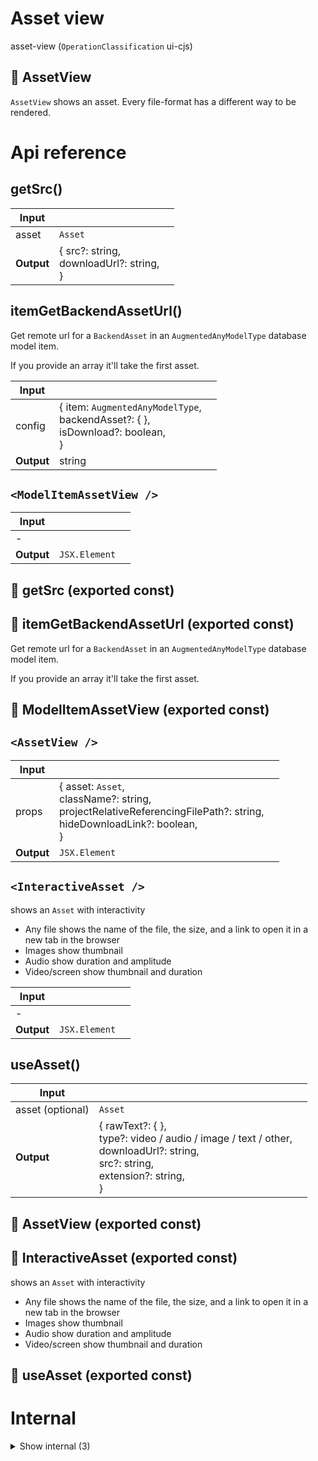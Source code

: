 # Asset view

asset-view (`OperationClassification` ui-cjs)


## 📁 AssetView

`AssetView` shows an asset. Every file-format has a different way to be rendered.




# Api reference

## getSrc()

| Input      |    |    |
| ---------- | -- | -- |
| asset | `Asset` |  |,| projectRelativeReferencingFilePath | string |  |,| isNextStaticProductionBuild (optional) | boolean |  |
| **Output** | { src?: string, <br />downloadUrl?: string, <br /> }   |    |



## itemGetBackendAssetUrl()

Get remote url for a `BackendAsset` in an `AugmentedAnyModelType` database model item.

If you provide an array it'll take the first asset.


| Input      |    |    |
| ---------- | -- | -- |
| config | { item: `AugmentedAnyModelType`, <br />backendAsset?: {  }, <br />isDownload?: boolean, <br /> } |  |
| **Output** | string   |    |



## `<ModelItemAssetView />`

| Input      |    |    |
| ---------- | -- | -- |
| - | | |
| **Output** | `JSX.Element`   |    |



## 📄 getSrc (exported const)

## 📄 itemGetBackendAssetUrl (exported const)

Get remote url for a `BackendAsset` in an `AugmentedAnyModelType` database model item.

If you provide an array it'll take the first asset.


## 📄 ModelItemAssetView (exported const)

## `<AssetView />`

| Input      |    |    |
| ---------- | -- | -- |
| props | { asset: `Asset`, <br />className?: string, <br />projectRelativeReferencingFilePath?: string, <br />hideDownloadLink?: boolean, <br /> } |  |
| **Output** | `JSX.Element`   |    |



## `<InteractiveAsset />`

shows an `Asset` with interactivity

- Any file shows the name of the file, the size, and a link to open it in a new tab in the browser
- Images show thumbnail
- Audio show duration and amplitude
- Video/screen show thumbnail and duration


| Input      |    |    |
| ---------- | -- | -- |
| - | | |
| **Output** | `JSX.Element`   |    |



## useAsset()

| Input      |    |    |
| ---------- | -- | -- |
| asset (optional) | `Asset` |  |,| projectRelativeReferencingFilePath (optional) | string |  |,| isNextStaticProductionBuild (optional) | boolean |  |
| **Output** | { rawText?: {  }, <br />type?: video / audio / image / text / other, <br />downloadUrl?: string, <br />src?: string, <br />extension?: string, <br /> }   |    |



## 📄 AssetView (exported const)

## 📄 InteractiveAsset (exported const)

shows an `Asset` with interactivity

- Any file shows the name of the file, the size, and a link to open it in a new tab in the browser
- Images show thumbnail
- Audio show duration and amplitude
- Video/screen show thumbnail and duration


## 📄 useAsset (exported const)

# Internal

<details><summary>Show internal (3)</summary>
    
  # useAssetInfo()




| Input      |    |    |
| ---------- | -- | -- |
| url (optional) | string |  |,| filename (optional) | string |  |
| **Output** | { rawText?: {  }, <br />type: video / audio / image / text / other, <br /> }   |    |



## 📄 defaultClassName (exported const)

## 📄 useAssetInfo (exported const)

  </details>

